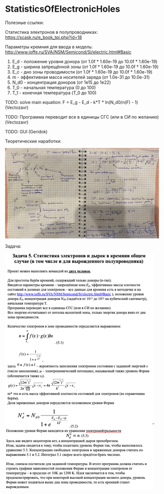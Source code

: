 # StatisticsOfElectronicHoles

Полезные ссылки:

Статистика электронов в полупроводниках: https://scask.ru/e_book_tpi.php?id=18

Параметры кремния для ввода в модель: http://www.ioffe.ru/SVA/NSM/Semicond/Si/electric.html#Basic
1) E_d - положение уровня донора (от 1.0f * 1.60e-19 до 10.0f * 1.60e-19)
2) E_g - ширина запрещённой зоны (от 1.0f * 1.60e-19 до 10.0f * 1.60e-19)
3) E_c - дно зоны проводимости   (от 1.0f * 1.60e-19 до 10.0f * 1.60e-19)
4) m - эффективная масса носителей заряда (от 1.0e-31 до 10.0e-31)
5) N_d0 - концентрация доноров (от 1e15 до 1e22)
6) T_0 - начальная температура (0 до 100)
7) T_1 - конечная температура (T_0 до 100)

TODO: solve main equation: F = E_g - E_d - k*T * ln(N_d0/n(F) - 1) (Vectozavr)

TODO: Программа переводит все в единицы СГС (или в СИ по желанию) (Vectozavr)

TODO: GUI (Geridok)


Теоретические наработки:

![Project demonstration](img/theory.jpg)

Задача:

![Project demonstration](img/problem.jpg)
